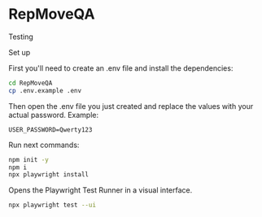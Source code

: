 # RepMoveQA
Testing

Set up

First you'll need to create an .env file and install the dependencies:
```bash
cd RepMoveQA
cp .env.example .env
```
Then open the .env file you just created and replace the values with your actual password.
Example: 
```dotenv
USER_PASSWORD=Qwerty123
```

Run next commands:
```bash 
npm init -y
npm i
npx playwright install
```
Opens the Playwright Test Runner in a visual interface.
```bash
npx playwright test --ui   
```
 